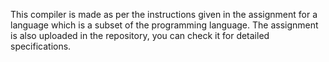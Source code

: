 This compiler is made as per the instructions given in the assignment for a language which is a subset of the  programming language. The assignment is also uploaded in the repository, you can check it for detailed specifications.